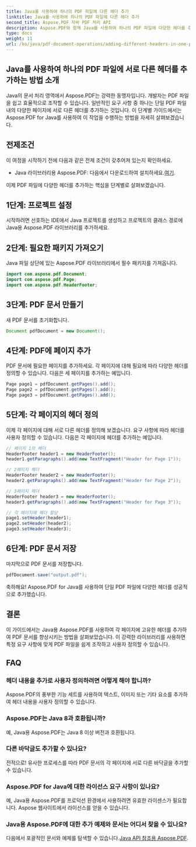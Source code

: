 ```yaml
---
title: Java를 사용하여 하나의 PDF 파일에 다른 헤더 추가
linktitle: Java를 사용하여 하나의 PDF 파일에 다른 헤더 추가
second_title: Aspose.PDF 자바 PDF 처리 API
description: Aspose.PDF와 함께 Java를 사용하여 하나의 PDF 파일에 다양한 헤더를 추가하는 방법을 알아보세요. PDF 헤더 사용자 정의를 위한 단계별 가이드입니다.
type: docs
weight: 11
url: /ko/java/pdf-document-operations/adding-different-headers-in-one-pdf-file-using-java/
---
```


## Java를 사용하여 하나의 PDF 파일에 서로 다른 헤더를 추가하는 방법 소개

Java의 문서 처리 영역에서 Aspose.PDF는 강력한 동맹자입니다. 개발자는 PDF 파일을 쉽고 효율적으로 조작할 수 있습니다. 일반적인 요구 사항 중 하나는 단일 PDF 파일 내의 다양한 페이지에 서로 다른 헤더를 추가하는 것입니다. 이 단계별 가이드에서는 Aspose.PDF for Java를 사용하여 이 작업을 수행하는 방법을 자세히 살펴보겠습니다. 

## 전제조건

이 여정을 시작하기 전에 다음과 같은 전제 조건이 갖추어져 있는지 확인하세요.

-  Java 라이브러리용 Aspose.PDF: 다음에서 다운로드하여 설치하세요.[여기](https://releases.aspose.com/pdf/java/).

이제 PDF 파일에 다양한 헤더를 추가하는 핵심을 단계별로 살펴보겠습니다.

## 1단계: 프로젝트 설정

시작하려면 선호하는 IDE에서 Java 프로젝트를 생성하고 프로젝트의 클래스 경로에 Java용 Aspose.PDF 라이브러리를 추가하세요.

## 2단계: 필요한 패키지 가져오기

Java 파일 상단에 있는 Aspose.PDF 라이브러리에서 필수 패키지를 가져옵니다.

```java
import com.aspose.pdf.Document;
import com.aspose.pdf.Page;
import com.aspose.pdf.HeaderFooter;
```

## 3단계: PDF 문서 만들기

새 PDF 문서를 초기화합니다.

```java
Document pdfDocument = new Document();
```

## 4단계: PDF에 페이지 추가

PDF 문서에 필요한 페이지를 추가하세요. 각 페이지에 대해 필요에 따라 다양한 헤더를 정의할 수 있습니다. 다음은 세 페이지를 추가하는 예입니다.

```java
Page page1 = pdfDocument.getPages().add();
Page page2 = pdfDocument.getPages().add();
Page page3 = pdfDocument.getPages().add();
```

## 5단계: 각 페이지의 헤더 정의

이제 각 페이지에 대해 서로 다른 헤더를 정의해 보겠습니다. 요구 사항에 따라 헤더를 사용자 정의할 수 있습니다. 다음은 각 페이지에 헤더를 추가하는 예입니다.

```java
// 페이지 1의 헤더
HeaderFooter header1 = new HeaderFooter();
header1.getParagraphs().add(new TextFragment("Header for Page 1"));

// 2페이지 헤더
HeaderFooter header2 = new HeaderFooter();
header2.getParagraphs().add(new TextFragment("Header for Page 2"));

// 3페이지 헤더
HeaderFooter header3 = new HeaderFooter();
header3.getParagraphs().add(new TextFragment("Header for Page 3"));

// 각 페이지에 헤더 할당
page1.setHeader(header1);
page2.setHeader(header2);
page3.setHeader(header3);
```

## 6단계: PDF 문서 저장

마지막으로 PDF 문서를 저장합니다.

```java
pdfDocument.save("output.pdf");
```

축하해요! Aspose.PDF for Java를 사용하여 단일 PDF 파일에 다양한 헤더를 성공적으로 추가했습니다.

## 결론

이 가이드에서는 Java용 Aspose.PDF를 사용하여 각 페이지에 고유한 헤더를 추가하여 PDF 문서를 향상시키는 방법을 살펴보았습니다. 이 강력한 라이브러리를 사용하면 특정 요구 사항에 맞게 PDF 파일을 쉽게 조작하고 사용자 정의할 수 있습니다.

## FAQ

### 헤더 내용을 추가로 사용자 정의하려면 어떻게 해야 합니까?

Aspose.PDF의 풍부한 기능 세트를 사용하여 텍스트, 이미지 또는 기타 요소를 추가하여 헤더 내용을 사용자 정의할 수 있습니다.

### Aspose.PDF는 Java 8과 호환됩니까?

예, Java용 Aspose.PDF는 Java 8 이상 버전과 호환됩니다.

### 다른 바닥글도 추가할 수 있나요?

전적으로! 유사한 프로세스를 따라 PDF 문서의 각 페이지에 서로 다른 바닥글을 추가할 수 있습니다.

### Aspose.PDF for Java에 대한 라이선스 요구 사항이 있나요?

예, Java용 Aspose.PDF를 프로덕션 환경에서 사용하려면 유효한 라이센스가 필요합니다. Aspose 웹사이트에서 라이선스를 얻을 수 있습니다.

### Java용 Aspose.PDF에 대한 추가 예제와 문서는 어디서 찾을 수 있나요?

 다음에서 포괄적인 문서와 예제를 탐색할 수 있습니다.[Java API 참조용 Aspose.PDF](https://reference.aspose.com/pdf/java/).